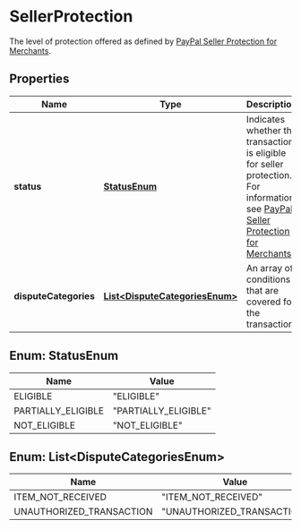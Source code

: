 

# SellerProtection

The level of protection offered as defined by [PayPal Seller Protection for Merchants](https://www.paypal.com/us/webapps/mpp/security/seller-protection).

## Properties

| Name | Type | Description | Notes |
|------------ | ------------- | ------------- | -------------|
|**status** | [**StatusEnum**](#StatusEnum) | Indicates whether the transaction is eligible for seller protection. For information, see [PayPal Seller Protection for Merchants](https://www.paypal.com/us/webapps/mpp/security/seller-protection). |  [optional] [readonly] |
|**disputeCategories** | [**List&lt;DisputeCategoriesEnum&gt;**](#List&lt;DisputeCategoriesEnum&gt;) | An array of conditions that are covered for the transaction. |  [optional] [readonly] |



## Enum: StatusEnum

| Name | Value |
|---- | -----|
| ELIGIBLE | &quot;ELIGIBLE&quot; |
| PARTIALLY_ELIGIBLE | &quot;PARTIALLY_ELIGIBLE&quot; |
| NOT_ELIGIBLE | &quot;NOT_ELIGIBLE&quot; |



## Enum: List&lt;DisputeCategoriesEnum&gt;

| Name | Value |
|---- | -----|
| ITEM_NOT_RECEIVED | &quot;ITEM_NOT_RECEIVED&quot; |
| UNAUTHORIZED_TRANSACTION | &quot;UNAUTHORIZED_TRANSACTION&quot; |



